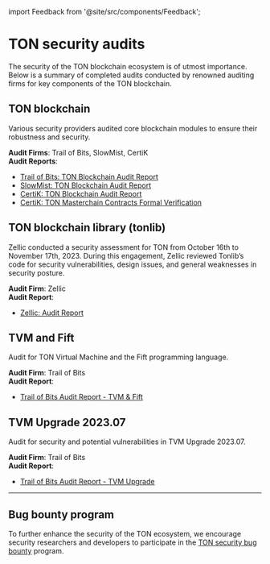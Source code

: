 import Feedback from '@site/src/components/Feedback';

# TON security audits

The security of the TON blockchain ecosystem is of utmost importance. Below is a summary of completed audits conducted by renowned auditing firms for key components of the TON blockchain.

## TON blockchain

Various security providers audited core blockchain modules to ensure their robustness and security.

**Audit Firms**: Trail of Bits, SlowMist, CertiK  
**Audit Reports**:
- [Trail of Bits: TON Blockchain Audit Report](https://docs.ton.org/audits/TON_Blockchain_ToB.pdf)
- [SlowMist: TON Blockchain Audit Report](https://docs.ton.org/audits/TON_Blockchain_SlowMist.pdf)
- [CertiK: TON Blockchain Audit Report](https://docs.ton.org/audits/TON_Blockchain_CertiK.pdf)
- [CertiK: TON Masterchain Contracts Formal Verification](https://docs.ton.org/audits/TON_Blockchain_Formal_Verification_CertiK.pdf)

## TON blockchain library (tonlib)

Zellic conducted a security assessment for TON from October 16th to November 17th, 2023. During this engagement, Zellic reviewed Tonlib’s code for security vulnerabilities, design issues, and general weaknesses in security posture.

**Audit Firm**: Zellic  
**Audit Report**:
- [Zellic: Audit Report](https://docs.ton.org/audits/TON_Blockchain_tonlib_Zellic.pdf)

## TVM and Fift

Audit for TON Virtual Machine and the Fift programming language.

**Audit Firm**: Trail of Bits  
**Audit Report**:
- [Trail of Bits Audit Report - TVM & Fift](https://docs.ton.org/audits/TVM_and_Fift_ToB.pdf)

## TVM Upgrade 2023.07

Audit for security and potential vulnerabilities in TVM Upgrade 2023.07.

**Audit Firm**: Trail of Bits  
**Audit Report**:
- [Trail of Bits Audit Report - TVM Upgrade](https://docs.ton.org/audits/TVM_Upgrade_ToB_2023.pdf)

---

## Bug bounty program
To further enhance the security of the TON ecosystem, we encourage security researchers and developers to participate in the [TON security bug bounty](https://github.com/ton-blockchain/bug-bounty) program.

<Feedback />

